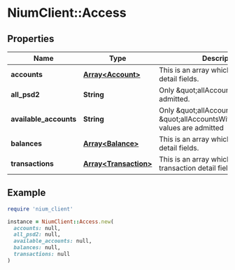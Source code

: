 # NiumClient::Access

## Properties

| Name | Type | Description | Notes |
| ---- | ---- | ----------- | ----- |
| **accounts** | [**Array&lt;Account&gt;**](Account.md) | This is an array which holds account detail fields. | [optional] |
| **all_psd2** | **String** | Only \&quot;allAccounts\&quot; value is admitted. | [optional] |
| **available_accounts** | **String** | Only \&quot;allAccounts\&quot; or \&quot;allAccountsWithBalances\&quot; values are admitted | [optional] |
| **balances** | [**Array&lt;Balance&gt;**](Balance.md) | This is an array which holds balance detail fields. | [optional] |
| **transactions** | [**Array&lt;Transaction&gt;**](Transaction.md) | This is an array which holds transaction detail fields. | [optional] |

## Example

```ruby
require 'nium_client'

instance = NiumClient::Access.new(
  accounts: null,
  all_psd2: null,
  available_accounts: null,
  balances: null,
  transactions: null
)
```

